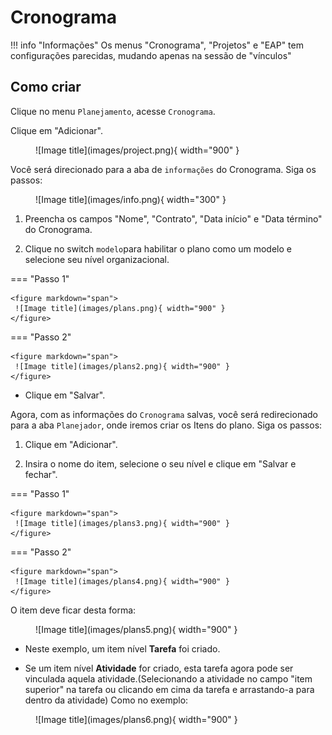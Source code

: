# Cronograma

!!! info "Informações"
    Os menus "Cronograma", "Projetos" e "EAP" tem configurações parecidas, mudando apenas na sessão de "vínculos"

## Como criar

Clique no menu `Planejamento`, acesse `Cronograma`.

Clique em "Adicionar".

<figure markdown="span">
 ![Image title](images/project.png){ width="900" }
</figure>

Você será direcionado para a aba de `informações` do Cronograma. Siga os passos:

<figure markdown="span">
 ![Image title](images/info.png){ width="300" }
</figure>

1. Preencha os campos "Nome", "Contrato", "Data início" e "Data término" do Cronograma.

2. Clique no switch `modelo`para habilitar o plano como um modelo e selecione seu nível organizacional.



=== "Passo 1"

    <figure markdown="span">
     ![Image title](images/plans.png){ width="900" }
    </figure>



=== "Passo 2" 

    <figure markdown="span">
     ![Image title](images/plans2.png){ width="900" }
    </figure>

* Clique em "Salvar".


Agora, com as informações do `Cronograma` salvas, você será redirecionado para a 
aba `Planejador`, onde iremos criar os Itens do plano. Siga os passos:

1. Clique em "Adicionar".

2. Insira o nome do item, selecione o seu nível e clique em "Salvar e fechar".


=== "Passo 1"

    <figure markdown="span">
     ![Image title](images/plans3.png){ width="900" }
    </figure>
    

=== "Passo 2"

    <figure markdown="span">
     ![Image title](images/plans4.png){ width="900" }
    </figure>



O item deve ficar desta forma:

<figure markdown="span">
![Image title](images/plans5.png){ width="900" }
</figure>

* Neste exemplo, um item nível **Tarefa** foi criado.
    
* Se um item nível **Atividade** for criado, esta tarefa agora
    pode ser vinculada aquela atividade.(Selecionando a atividade no campo "item superior" na tarefa ou clicando em cima da tarefa e arrastando-a para dentro da atividade) Como no exemplo:

<figure markdown="span">
![Image title](images/plans6.png){ width="900" }
</figure>